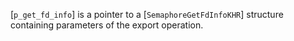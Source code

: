 [`p_get_fd_info`] is a pointer to a [`SemaphoreGetFdInfoKHR`]
structure containing parameters of the export operation.